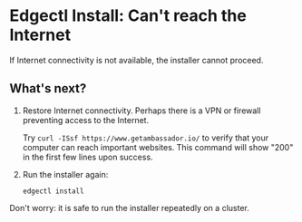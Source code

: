 # Edgectl Install: Can't reach the Internet

If Internet connectivity is not available, the installer cannot proceed.

## What's next?

1. Restore Internet connectivity. Perhaps there is a VPN or firewall preventing access to the Internet.

   Try `curl -ISsf https://www.getambassador.io/` to verify that your computer can reach important websites. This command will show "200" in the first few lines upon success.

2. Run the installer again:
   ```shell
   edgectl install
   ```

Don't worry: it is safe to run the installer repeatedly on a cluster.
